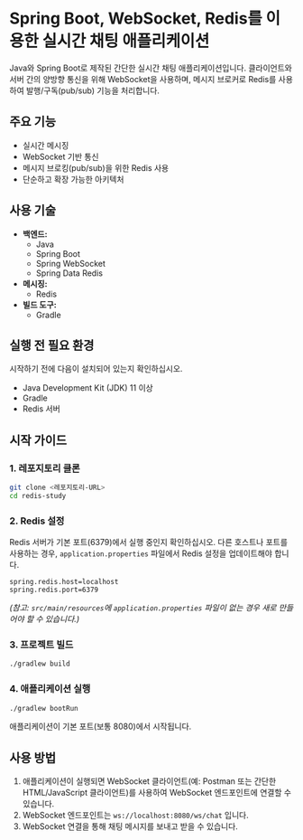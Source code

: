 # Spring Boot, WebSocket, Redis를 이용한 실시간 채팅 애플리케이션

Java와 Spring Boot로 제작된 간단한 실시간 채팅 애플리케이션입니다. 클라이언트와 서버 간의 양방향 통신을 위해 WebSocket을 사용하며, 메시지 브로커로 Redis를 사용하여 발행/구독(pub/sub) 기능을 처리합니다.

## 주요 기능

*   실시간 메시징
*   WebSocket 기반 통신
*   메시지 브로킹(pub/sub)을 위한 Redis 사용
*   단순하고 확장 가능한 아키텍처

## 사용 기술

*   **백엔드:**
    *   Java
    *   Spring Boot
    *   Spring WebSocket
    *   Spring Data Redis
*   **메시징:**
    *   Redis
*   **빌드 도구:**
    *   Gradle

## 실행 전 필요 환경

시작하기 전에 다음이 설치되어 있는지 확인하십시오.

*   Java Development Kit (JDK) 11 이상
*   Gradle
*   Redis 서버

## 시작 가이드

### 1. 레포지토리 클론

```bash
git clone <레포지토리-URL>
cd redis-study
```

### 2. Redis 설정

Redis 서버가 기본 포트(6379)에서 실행 중인지 확인하십시오. 다른 호스트나 포트를 사용하는 경우, `application.properties` 파일에서 Redis 설정을 업데이트해야 합니다.

```properties
spring.redis.host=localhost
spring.redis.port=6379
```

*(참고: `src/main/resources`에 `application.properties` 파일이 없는 경우 새로 만들어야 할 수 있습니다.)*

### 3. 프로젝트 빌드

```bash
./gradlew build
```

### 4. 애플리케이션 실행

```bash
./gradlew bootRun
```

애플리케이션이 기본 포트(보통 8080)에서 시작됩니다.

## 사용 방법

1.  애플리케이션이 실행되면 WebSocket 클라이언트(예: Postman 또는 간단한 HTML/JavaScript 클라이언트)를 사용하여 WebSocket 엔드포인트에 연결할 수 있습니다.
2.  WebSocket 엔드포인트는 `ws://localhost:8080/ws/chat` 입니다.
3.  WebSocket 연결을 통해 채팅 메시지를 보내고 받을 수 있습니다.